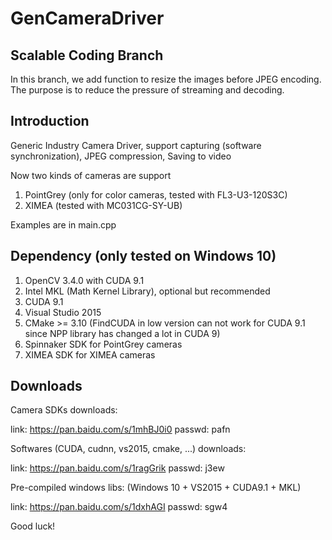 # GenCameraDriver
## Scalable Coding Branch
In this branch, we add function to resize the images before JPEG encoding. The purpose is to reduce the pressure of streaming and decoding.

## Introduction
Generic Industry Camera Driver, support capturing (software synchronization), JPEG compression, Saving to video

Now two kinds of cameras are support 

1. PointGrey (only for color cameras, tested with FL3-U3-120S3C)
2. XIMEA (tested with MC031CG-SY-UB)

Examples are in main.cpp

## Dependency (only tested on Windows 10)
1. OpenCV 3.4.0 with CUDA 9.1
2. Intel MKL (Math Kernel Library), optional but recommended
3. CUDA 9.1
4. Visual Studio 2015
5. CMake >= 3.10 (FindCUDA in low version can not work for CUDA 9.1 since NPP library has changed a lot in CUDA 9)
6. Spinnaker SDK for PointGrey cameras
7. XIMEA SDK for XIMEA cameras

## Downloads
Camera SDKs downloads:

link: https://pan.baidu.com/s/1mhBJ0i0 passwd: pafn

Softwares (CUDA, cudnn, vs2015, cmake, ...) downloads:

link: https://pan.baidu.com/s/1ragGrik passwd: j3ew

Pre-compiled windows libs: (Windows 10 + VS2015 + CUDA9.1 + MKL)

link: https://pan.baidu.com/s/1dxhAGI passwd: sgw4

Good luck!
